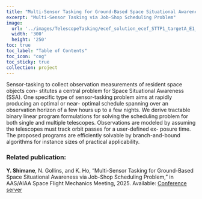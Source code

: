 ```yaml
---
title: "Multi-Sensor Tasking for Ground-Based Space Situational Awareness via Job-Shop Scheduling Problem"
excerpt: "Multi-Sensor Tasking via Job-Shop Scheduling Problem"
image: 
  url: '../images/TelescopeTasking/ecef_solution_ecef_STTP1_targetA_E1_Gurobi_az210.gif'
  width: '300'
  height: '250'
toc: true
toc_label: "Table of Contents"
toc_icon: "cog"
toc_sticky: true
collection: project
---
```


Sensor-tasking to collect observation measurements of resident space objects con- stitutes a central problem for Space Situational Awareness (SSA). One specific type of sensor-tasking problem aims at rapidly producing an optimal or near- optimal schedule spanning over an observation horizon of a few hours up to a few nights. We derive tractable binary linear program formulations for solving the scheduling problem for both single and multiple telescopes. Observations are modeled by assuming the telescopes must track orbit passes for a user-defined ex- posure time. The proposed programs are efficiently solvable by branch-and-bound algorithms for instance sizes of practical applicability.


### Related publication:

**Y. Shimane**, N. Gollins, and K. Ho, “Multi-Sensor Tasking for Ground-Based Space Situational Awareness via Job-Shop Scheduling Problem,” in AAS/AIAA Space Flight Mechanics Meeting, 2025. Available: [Conference server](https://s3.amazonaws.com/amz.xcdsystem.com/A464D031-C624-C138-7D0E208E29BC4EDD_abstract_File24835/PreprintPaperUploadPDF_321_0103063552.pdf)